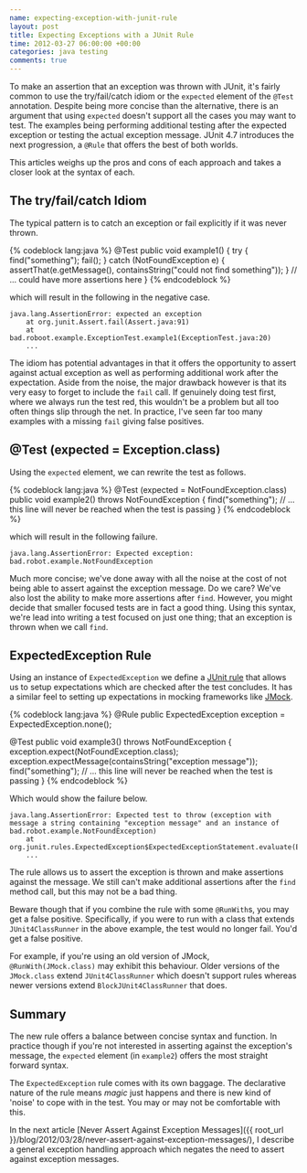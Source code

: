 ```yaml
---
name: expecting-exception-with-junit-rule
layout: post
title: Expecting Exceptions with a JUnit Rule
time: 2012-03-27 06:00:00 +00:00
categories: java testing
comments: true
---
```


To make an assertion that an exception was thrown with JUnit, it's fairly common to use the try/fail/catch idiom or
the `expected` element of the `@Test` annotation. Despite being more concise than the alternative,
there is an argument that using `expected` doesn't support all the cases you may want to test. The examples being
performing additional testing after the expected exception or testing the actual exception message. JUnit 4.7
introduces the next progression, a `@Rule` that offers the best of both worlds.

This articles weighs up the pros and cons of each approach and takes a closer look at the syntax of each.

<!-- more -->

## The try/fail/catch Idiom

The typical pattern is to catch an exception or fail explicitly if it was never thrown.

{% codeblock lang:java %}
@Test
public void example1() {
    try {
        find("something");
        fail();
    } catch (NotFoundException e) {
        assertThat(e.getMessage(), containsString("could not find something"));
    }
    // ... could have more assertions here
}
{% endcodeblock %}


which will result in the following in the negative case.	
	
	java.lang.AssertionError: expected an exception
		at org.junit.Assert.fail(Assert.java:91)
		at bad.roboot.example.ExceptionTest.example1(ExceptionTest.java:20)
		...
	
The idiom has potential advantages in that it offers the opportunity to assert against actual exception as well as
performing additional work after the expectation. Aside from the noise, the major drawback however is that its very
easy to forget to include the `fail` call. If genuinely doing test first, where we always run the test red,
this wouldn't be a problem but all too often things slip through the net. In practice,
I've seen far too many examples with a missing `fail` giving false positives.

## @Test (expected = Exception.class)

Using the `expected` element, we can rewrite the test as follows.

{% codeblock lang:java %}
@Test (expected = NotFoundException.class)
public void example2() throws NotFoundException {
    find("something");
    // ... this line will never be reached when the test is passing
}
{% endcodeblock %}

which will result in the following failure.	
	
	java.lang.AssertionError: Expected exception: bad.robot.example.NotFoundException

Much more concise; we've done away with all the noise at the cost of not being able to assert against the exception
message. Do we care? We've also lost the ability to make more assertions after `find`. However,
 you might decide that smaller focused tests are in fact a good thing. Using this syntax,
 we're lead into writing a test focused on just one thing; that an exception is thrown when we call `find`.
	
## ExpectedException Rule

Using an instance of `ExpectedException` we define a [JUnit rule](http://www.infoq.com/news/2009/07/junit-4.7-rules)
that allows us to setup expectations which are checked after the test concludes. It has a similar feel to
setting up expectations in mocking frameworks like [JMock](http://www.jmock.org).

{% codeblock lang:java %}
@Rule public ExpectedException exception = ExpectedException.none();

@Test
public void example3() throws NotFoundException {
    exception.expect(NotFoundException.class);
    exception.expectMessage(containsString("exception message"));
    find("something");
    // ... this line will never be reached when the test is passing
}
{% endcodeblock %}

Which would show the failure below.

	java.lang.AssertionError: Expected test to throw (exception with message a string containing "exception message" and an instance of bad.robot.example.NotFoundException)
		at org.junit.rules.ExpectedException$ExpectedExceptionStatement.evaluate(ExpectedException.java:118)
		...
	
The rule allows us to assert the exception is thrown and make assertions against the message. We still can't make
additional assertions after the `find` method call, but this may not be a bad thing.
	
Beware though that if you combine the rule with some `@RunWith`s,
you may get a false positive. Specifically, if you were to run with a class that extends `JUnit4ClassRunner` in the
above example, the test would no longer fail. You'd get a false positive.

For example, if you're using an old version of JMock, `@RunWith(JMock.class)` may exhibit this behaviour. Older
versions of the `JMock.class` extend `JUnit4ClassRunner` which doesn't support rules whereas newer versions extend
`BlockJUnit4ClassRunner` that does.


## Summary

The new rule offers a balance between concise syntax and function. In practice though if you're not interested in
asserting against the exception's message, the `expected` element (in `example2`) offers the most straight forward
syntax.

The `ExpectedException` rule comes with its own baggage. The declarative nature of the rule means _magic_ just
happens and there is new kind of 'noise' to cope with in the test. You may or may not be comfortable with this.

In the next article [Never Assert Against Exception Messages]({{ root_url }}/blog/2012/03/28/never-assert-against-exception-messages/),
I describe a general exception handling approach which negates the need to assert against exception messages.
